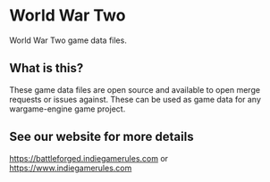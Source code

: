 # World War Two
World War Two game data files.

## What is this?
These game data files are open source and available to open merge requests or issues against. These can be used as game data for any wargame-engine game project.

## See our website for more details
https://battleforged.indiegamerules.com
or
https://www.indiegamerules.com
